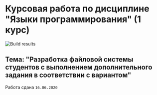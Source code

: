 # Курсовая работа по дисциплине "Языки программирования" (1 курс)

![Build results](https://github.com/vudeam/PL_course/actions/workflows/cmake.yml/badge.svg)

## Тема: "Разработка файловой системы студентов с выполнением дополнительного задания в соответствии с вариантом"

Работа сдана `16.06.2020`
